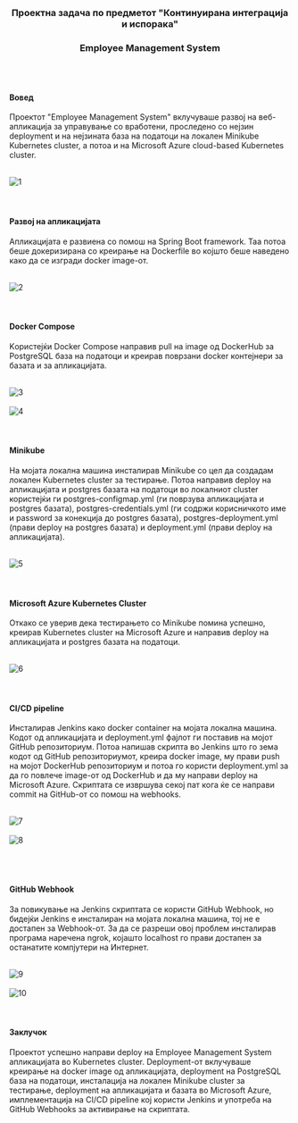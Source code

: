 <br><h3 align="center"><b>Проектна задача по предметот "Континуирана интеграција и испорака"<br></h3>
<h3 align="center">Employee Management System<br></h3>
<br><br>
<h4>Вовед<br></b></h4>
Проектот "Employee Management System" вклучуваше развој на веб-апликација за управување со вработени, проследено со нејзин deployment и на нејзината база на податоци на локален Minikube Kubernetes cluster, а потоа и на Microsoft Azure cloud-based Kubernetes cluster.<br><br>

![1](https://github.com/Metodij-Buzharovski/KIII/assets/81751906/d3c0eb47-5c6b-4ac7-81ec-cac33468fb22)
<br><br><br>
<h4><b>Развој на апликацијата</b><br></h4>
Апликацијата е развиена со помош на Spring Boot framework. Таа потоа беше докеризирана со креирање на Dockerfile во којшто беше наведено како да се изгради docker image-от.<br><br>

![2](https://github.com/Metodij-Buzharovski/KIII/assets/81751906/33b301df-0fea-4847-a17a-46b3b26d67b3)<br><br><br>

<h4>Docker Compose</h4>
Kористејќи Docker Compose направив pull на image од DockerHub за PostgreSQL база на податоци и креирав поврзани docker контејнери за базата и за апликацијата.<br><br>

![3](https://github.com/Metodij-Buzharovski/KIII/assets/81751906/618882cd-473a-479b-86b4-9f85bd04abcf)<br><br>
![4](https://github.com/Metodij-Buzharovski/KIII/assets/81751906/576d4c5d-6940-4bcc-a42c-5de496dfb057)
<br><br><br>
<h4>Minikube</h4>
На мојата локална машина инсталирав Minikube со цел да создадам локален Kubernetes cluster за тестирање. Потоа направив deploy на апликацијата и postgres базата на податоци во локалниот cluster користејќи ги postgres-configmap.yml (ги поврзува апликацијата и postgres базата), postgres-credentials.yml (ги содржи корисничкото име и password за конекција до postgres базата), postgres-deployment.yml (прави deploy на postgres базата) и deployment.yml (прави deploy на апликацијата).<br><br>

![5](https://github.com/Metodij-Buzharovski/KIII/assets/81751906/68281b50-8835-4314-9954-70e34b6137b4)
<br><br><br>
<h4>Microsoft Azure Kubernetes Cluster</h4>
Откако се уверив дека тестирањето со Minikube помина успешно, креирав Kubernetes cluster на Microsoft Azure и направив deploy на апликацијата и postgres базата на податоци.<br><br>

![6](https://github.com/Metodij-Buzharovski/KIII/assets/81751906/1318223d-2b0d-4b92-bdec-3604c2dbbd8a)
<br><br><br>
<h4>CI/CD pipeline</h4>
Инсталирав Jenkins како docker container на мојата локална машина. Кодот од апликацијата и deployment.yml фајлот ги поставив на мојот GitHub репозиториум. Потоа напишав скрипта во Jenkins што го зема кодот од GitHub репозиториумот, креира docker image, му прави push на мојот DockerHub репозиториум и потоа го користи deployment.yml за да го повлече image-от од DockerHub и да му направи deploy на Microsoft Azure. Скриптата се извршува
секој пат кога ќе се направи commit на GitHub-от со помош на webhooks.<br><br>

![7](https://github.com/Metodij-Buzharovski/KIII/assets/81751906/e80ce246-ba17-4a46-bba6-e0b87216e0bc)<br><br>
![8](https://github.com/Metodij-Buzharovski/KIII/assets/81751906/c280a4d6-8ace-4592-b144-28e9cf63255c)<br>
<br><br><br>
<h4>GitHub Webhook</h4>
За повикување на Jenkins скриптата се користи GitHub Webhook, но бидејќи Jenkins е инсталиран на мојата локална машина, тој не е достапен за Webhook-от. За да се разреши овој проблем инсталирав програма наречена ngrok, којашто localhost го прави достапен за останатите компјутери на Интернет.<br><br>

![9](https://github.com/Metodij-Buzharovski/KIII/assets/81751906/beadf0fa-fbf6-4539-a098-a392d3c70c0a)<br><br>
![10](https://github.com/Metodij-Buzharovski/KIII/assets/81751906/504a4d28-e230-4650-9503-d250401b0e70)<br>
<br><br>
<h4>Заклучок</h4>
Проектот успешно направи deploy на Employee Management System апликацијата во Kubernetes cluster. Deployment-от вклучуваше креирање на docker image од апликацијата, deployment на PostgreSQL база на податоци, инсталација на локален Minikube cluster за тестирање, deployment на апликацијата и базата во Microsoft Azure, имплементација на CI/CD pipeline кој користи Jenkins и употреба на GitHub Webhooks за активирање на скриптата.





